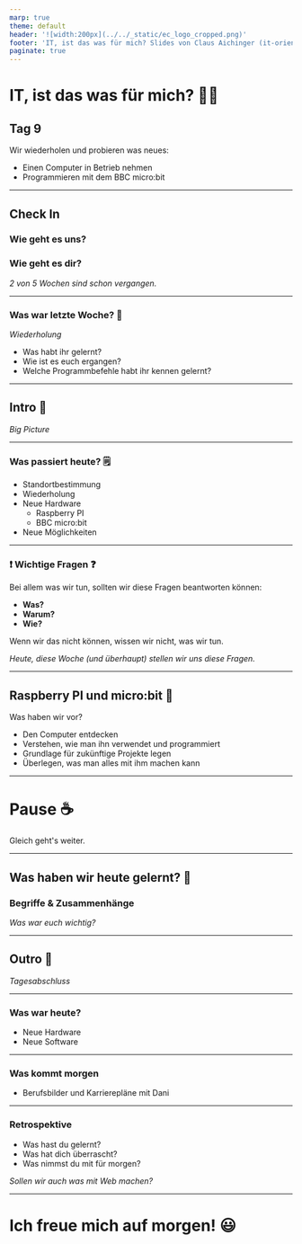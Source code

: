 ```yaml
---
marp: true
theme: default
header: '![width:200px](../../_static/ec_logo_cropped.png)'
footer: 'IT, ist das was für mich? Slides von Claus Aichinger (it-orientation@everyonecodes.io)'
paginate: true
---
```


# IT, ist das was für mich? 👩‍💻

## Tag 9

Wir  wiederholen und probieren was neues:

- Einen Computer in Betrieb nehmen
- Programmieren mit dem BBC micro:bit

---

## Check In

### Wie geht es uns?
### Wie geht es dir?

*2 von 5 Wochen sind schon vergangen.*

---

### Was war letzte Woche? 🤔

*Wiederholung*

- Was habt ihr gelernt?
- Wie ist es euch ergangen?
- Welche Programmbefehle habt ihr kennen gelernt?

---

## Intro 🌅

*Big Picture*

---

### Was passiert heute? 🗒️

- Standortbestimmung
- Wiederholung
- Neue Hardware
  - Raspberry PI
  - BBC micro:bit
- Neue Möglichkeiten

---

### ❗ Wichtige Fragen ❓

Bei allem was wir tun, sollten wir diese Fragen beantworten können:

- **Was?**
- **Warum?**
- **Wie?**

Wenn wir das nicht können, wissen wir nicht, was wir tun.

*Heute, diese Woche (und überhaupt) stellen wir uns diese Fragen.*

---

## Raspberry PI und micro:bit 🎈

Was haben wir vor?

- Den Computer entdecken
- Verstehen, wie man ihn verwendet und programmiert
- Grundlage für zukünftige Projekte legen
- Überlegen, was man alles mit ihm machen kann

---

# Pause ☕

Gleich geht's weiter.

---

## Was haben wir heute gelernt? 📝

### Begriffe & Zusammenhänge

*Was war euch wichtig?*

---

## Outro 🌆

*Tagesabschluss*

---

### Was war heute?

- Neue Hardware
- Neue Software

---

### Was kommt morgen

- Berufsbilder und Karrierepläne mit Dani

---

### Retrospektive

- Was hast du gelernt?
- Was hat dich überrascht?
- Was nimmst du mit für morgen?

*Sollen wir auch was mit Web machen?*

---

# Ich freue mich auf morgen! 😃
